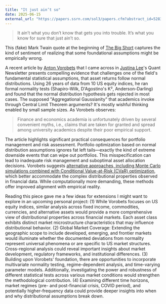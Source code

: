 ```yaml
---
title: "It just ain’t so"
date: 2025-06-15
external_url: "https://papers.ssrn.com/sol3/papers.cfm?abstract_id=5283255"
---
```

> It ain’t what you don’t know that gets you into trouble. It’s what you know for sure that just ain’t so.

This (fake) Mark Twain quote at the beginning of [The Big Short](https://en.wikipedia.org/wiki/The_Big_Short_(film)) captures the kind of sentiment of realizing that some foundational assumptions might be empirically wrong. 

A recent article by [Anton Vorobets](https://antonvorobets.substack.com) that I came across in [Justina Lee](https://www.bloomberg.com/authors/AQ0Te4IePFE/justina-lee)'s Quant Newsletter presents compelling evidence that challenges one of the field's fundamental statistical assumptions, that asset returns follow normal distributions. Using 26 years of data from 10 US equity indices, he ran formal normality tests (Shapiro-Wilk, D'Agostino's K², Anderson-Darling) and found that the normal distribution hypothesis gets rejected in most cases. The supposed "Aggregational Gaussianity" that academics invoke through Central Limit Theorem arguments? It's mostly wishful thinking enabled by small sample sizes. As Vorobets observes:

> Finance and economics academia is unfortunately driven by several convenient myths, i.e., claims that are taken for granted and spread among university academics despite their poor empirical support.

The article highlights significant practical consequences for portfolio management and risk assessment. Portfolio optimization based on normal distribution assumptions ignores fat left tails—exactly the kind of extreme downside events that can wipe out portfolios.
This misspecification can lead to inadequate risk management and suboptimal asset allocation decisions. Vorobets suggests [alternative approaches, including Monte Carlo simulations combined with Conditional Value-at-Risk (CVaR) optimization](https://papers.ssrn.com/sol3/papers.cfm?abstract_id=4034316), which better accommodate the complex distributional properties observed in financial data. While computationally more demanding, these methods offer improved alignment with empirical reality.

Reading this piece gave me a few ideas for extensions I might want to explore in an upcoming personal project:
(1) While Vorobets focuses on US equity indices, similar analysis across fixed income, commodities, currencies, and alternative assets would provide a more comprehensive view of distributional properties across financial markets. Each asset class exhibits distinct market microstructure characteristics that may influence distributional behavior.
(2) Global Market Coverage: Extending the geographic scope to include developed, emerging, and frontier markets would illuminate whether the documented deviations from normality represent universal phenomena or are specific to US market structures. Cross-regional analysis could reveal important insights about market development, regulatory frameworks, and institutional differences.
(3) Building upon Vorobets' foundation, there are opportunities to incorporate multivariate normality testing, regime-dependent analysis, and time-varying parameter models. Additionally, investigating the power and robustness of different statistical tests across various market conditions would strengthen the methodological contribution.
(4) Examining different time horizons, market regimes (pre- and post-financial crisis, COVID period), and potentially higher-frequency data could provide deeper insights into when and why distributional assumptions break down.